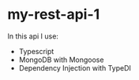 # my-rest-api-1
In this api I use:
- Typescript
- MongoDB with Mongoose
- Dependency Injection with TypeDI
